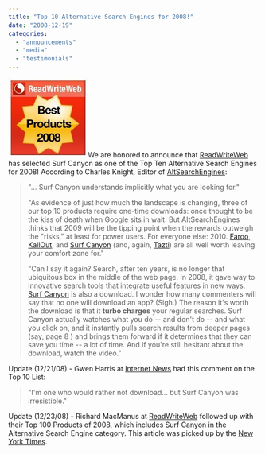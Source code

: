 ```yaml
---
title: "Top 10 Alternative Search Engines for 2008!"
date: "2008-12-19"
categories: 
  - "announcements"
  - "media"
  - "testimonials"
---
```


![ReadWriteWeb Best Products 2008](/assets/images/rank-dynamics/rww-best-products-2008.jpg "ReadWriteWeb Best Products 2008")We are honored to announce that [ReadWriteWeb](http://www.readwriteweb.com/archives/top_10_alternative_search_engi.php) has selected Surf Canyon as one of the Top Ten Alternative Search Engines for 2008! According to Charles Knight, Editor of [AltSearchEngines](http://www.altsearchengines.com):

> "... Surf Canyon understands implicitly what you are looking for."
> 
> "As evidence of just how much the landscape is changing, three of our top 10 products require one-time downloads: once thought to be the kiss of death when Google sits in wait. But AltSearchEngines thinks that 2009 will be the tipping point when the rewards outweigh the "risks," at least for power users. For everyone else: 2010. [Faroo](http://www.faroo.com), [KallOut](http://www.kallout.com), and [Surf Canyon](http://www.surfcanyon.com) (and, again, [Tazti](http://www.tazti.com)) are all well worth leaving your comfort zone for."
> 
> "Can I say it again? Search, after ten years, is no longer that ubiquitous box in the middle of the web page. In 2008, it gave way to innovative search tools that integrate useful features in new ways. [Surf Canyon](http://www.surfcanyon.com/) is also a download. I wonder how many commenters will say that no one will download an app? (Sigh.) The reason it's worth the download is that it **turbo charges** your regular searches. Surf Canyon actually watches what you do -- and don't do -- and what you click on, and it instantly pulls search results from deeper pages (say, page 8 ) and brings them forward if it determines that they can save you time -- a lot of time. And if you're still hesitant about the download, watch the video."

Update (12/21/08) - Gwen Harris at [Internet News](http://www.websearchguide.ca/netblog/archives/008123.html) had this comment on the Top 10 List:

> "I'm one who would rather not download... but Surf Canyon was irresistible."

Update (12/23/08) - Richard MacManus at [ReadWriteWeb](http://www.readwriteweb.com/archives/top_100_products_of_2008.php) followed up with their Top 100 Products of 2008, which includes Surf Canyon in the Alternative Search Engine category. This article was picked up by the [New York Times](http://www.nytimes.com/external/readwriteweb/2008/12/23/23readwriteweb-top_100_products_of_2008.html).
